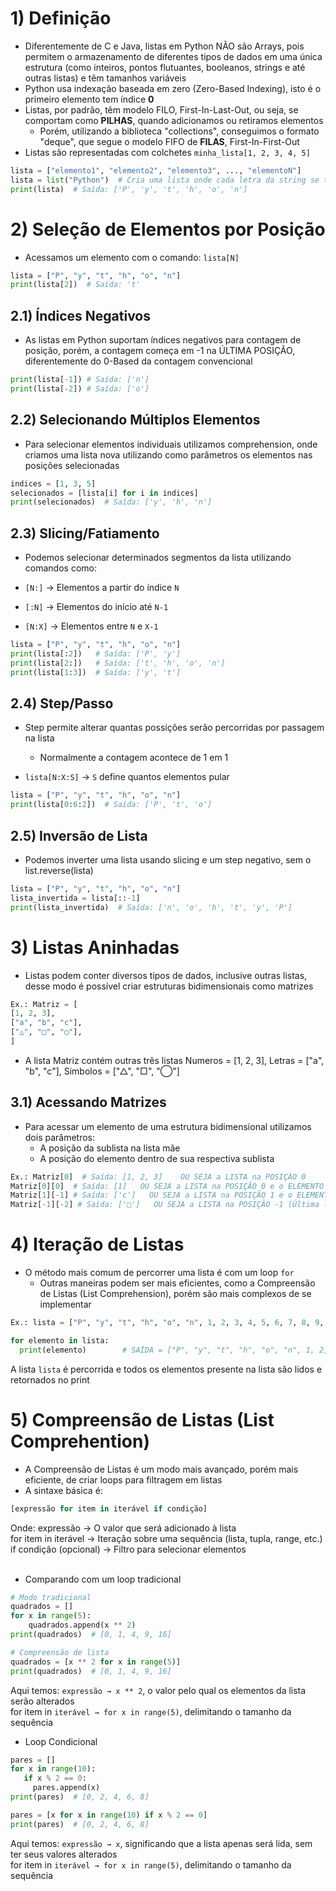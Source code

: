 # 1) Definição

- Diferentemente de C e Java, listas em Python NÃO são Arrays, pois permitem o armazenamento de diferentes tipos de dados em uma única estrutura (como inteiros, pontos flutuantes, booleanos, strings e até outras listas) e têm tamanhos variáveis
- Python usa indexação baseada em zero (Zero-Based Indexing), isto é o primeiro elemento tem índice **0**
- Listas, por padrão, têm modelo FILO, First-In-Last-Out, ou seja, se comportam como **PILHAS**, quando adicionamos ou retiramos elementos
   - Porém, utilizando a biblioteca "collections", conseguimos o formato "deque", que segue o modelo FIFO de **FILAS**, First-In-First-Out
- Listas são representadas com colchetes `minha_lista[1, 2, 3, 4, 5]`


```python
lista = ["elemento1", "elemento2", "elemento3", ..., "elementoN"]
lista = list("Python")  # Cria uma lista onde cada letra da string se torna um elemento
print(lista)  # Saída: ['P', 'y', 't', 'h', 'o', 'n']
```

# 2) Seleção de Elementos por Posição

- Acessamos um elemento com o comando: `lista[N]`

```python
lista = ["P", "y", "t", "h", "o", "n"]
print(lista[2])  # Saída: 't'
```

## 2.1) Índices Negativos

- As listas em Python suportam índices negativos para contagem de posição, porém, a contagem começa em -1 na ÚLTIMA POSIÇÃO, diferentemente do 0-Based da contagem convencional

```python
print(lista[-1]) # Saída: ['n']
print(lista[-2]) # Saída: ['o']
```

## 2.2) Selecionando Múltiplos Elementos

- Para selecionar elementos individuais utilizamos comprehension, onde criamos uma lista nova utilizando como parâmetros os elementos nas posições selecionadas

```python
indices = [1, 3, 5]
selecionados = [lista[i] for i in indices]
print(selecionados)  # Saída: ['y', 'h', 'n']
```

## 2.3) Slicing/Fatiamento

- Podemos selecionar determinados segmentos da lista utilizando comandos como: 

- `[N:]` → Elementos a partir do índice `N`
- `[:N]` → Elementos do início até `N-1`
- `[N:X]` → Elementos entre `N` e `X-1`

```python
lista = ["P", "y", "t", "h", "o", "n"]
print(lista[:2])   # Saída: ['P', 'y']
print(lista[2:])   # Saída: ['t', 'h', 'o', 'n']
print(lista[1:3])  # Saída: ['y', 't']
```

## 2.4) Step/Passo

- Step permite alterar quantas possições serão percorridas por passagem na lista
   - Normalmente a contagem acontece de 1 em 1

- `lista[N:X:S]` → `S` define quantos elementos pular

```python
lista = ["P", "y", "t", "h", "o", "n"]
print(lista[0:6:2])  # Saída: ['P', 't', 'o']
```

## 2.5) Inversão de Lista

- Podemos inverter uma lista usando slicing e um step negativo, sem o list.reverse(lista)

```python
lista = ["P", "y", "t", "h", "o", "n"]
lista_invertida = lista[::-1]
print(lista_invertida)  # Saída: ['n', 'o', 'h', 't', 'y', 'P']
```

# 3) Listas Aninhadas

- Listas podem conter diversos tipos de dados, inclusive outras listas, desse modo é possível criar estruturas bidimensionais como matrizes

```python
Ex.: Matriz = [
[1, 2, 3],
["a", "b", "c"],
["△", "□", "◯"],
]
```

- A lista Matriz contém outras três listas Numeros = [1, 2, 3], Letras = ["a", "b", "c"], Simbolos = ["△", "□", "◯"]

## 3.1) Acessando Matrizes

- Para acessar um elemento de uma estrutura bidimensional utilizamos dois parâmetros:
  - A posição da sublista na lista mãe
  - A posição do elemento dentro de sua respectiva sublista

```python
Ex.: Matriz[0]  # Saída: [1, 2, 3]    OU SEJA a LISTA na POSIÇÃO 0
Matriz[0][0]  # Saída: [1]   OU SEJA a LISTA na POSIÇÃO 0 e o ELEMENTO na POSIÇÃO 0
Matriz[1][-1] # Saída: ['c']   OU SEJA a LISTA na POSIÇÃO 1 e o ELEMENTO na POSIÇÃO -1 (Última posição da Lista)
Matriz[-1][-2] # Saída: ['□']   OU SEJA a LISTA na POSIÇÃO -1 (Última lista) e o ELEMENTO na POSIÇÃO -2 (Penúltima posição da Lista)
```

# 4) Iteração de Listas

- O método mais comum de percorrer uma lista é com um loop `for`
  - Outras maneiras podem ser mais eficientes, como a Compreensão de Listas (List Comprehension), porém são mais complexos de se implementar

```python
Ex.: lista = ["P", "y", "t", "h", "o", "n", 1, 2, 3, 4, 5, 6, 7, 8, 9, 10]

for elemento in lista:
  print(elemento)        # SAÍDA = ["P", "y", "t", "h", "o", "n", 1, 2, 3, 4, 5, 6, 7, 8, 9, 10]
```
A lista `lista` é percorrida e todos os elementos presente na lista são lidos e retornados no print


# 5) Compreensão de Listas (List Comprehention)
- A Compreensão de Listas é um modo mais avançado, porém mais eficiente, de criar loops para filtragem em listas
- A sintaxe básica é:
```python
[expressão for item in iterável if condição]
```
Onde:
expressão → O valor que será adicionado à lista <br/>
for item in iterável → Iteração sobre uma sequência (lista, tupla, range, etc.) <br/>
if condição (opcional) → Filtro para selecionar elementos <br/> <br/>

- Comparando com um loop tradicional
```python
# Modo tradicional
quadrados = []
for x in range(5):
    quadrados.append(x ** 2)
print(quadrados)  # [0, 1, 4, 9, 16]

# Compreensão de lista
quadrados = [x ** 2 for x in range(5)]
print(quadrados)  # [0, 1, 4, 9, 16]
```
Aqui temos: `expressão → x ** 2`, o valor pelo qual os elementos da lista serão alterados <br/>
for item in `iterável → for x in range(5)`, delimitando o tamanho da sequência <br/>

- Loop Condicional
```python
pares = []
for x in range(10):
   if x % 2 == 0:
     pares.append(x)
print(pares)  # [0, 2, 4, 6, 8]

pares = [x for x in range(10) if x % 2 == 0]
print(pares)  # [0, 2, 4, 6, 8]
```
Aqui temos: `expressão → x`, significando que a lista apenas será lida, sem ter seus valores alterados <br/>
for item in `iterável → for x in range(5)`, delimitando o tamanho da sequência <br/>
